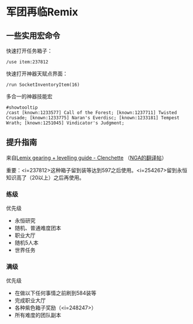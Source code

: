 # 军团再临Remix

## 一些实用宏命令

快速打开任务箱子：

```
/use item:237812
```

快速打开神器天赋点界面：

```
/run SocketInventoryItem(16)
```

多合一的神器技能宏

```
#showtooltip
/cast [known:1233577] Call of the Forest; [known:1237711] Twisted Crusade; [known:1233775] Naran's Everdisc; [known:1233181] Tempest Wrath; [known:1251045] Vindicator's Judgment;
```

## 提升指南

来自[Lemix gearing + levelling guide - Clenchette](https://www.reddit.com/r/wow/comments/1o3iccl/lemix_gearing_levelling_guide_clenchette/) （[NGA的翻译帖](https://bbs.nga.cn/read.php?tid=45320841)）

重要：<i=237812>这种箱子留到装等达到597之后使用。<i=254267>留到永恒知识高了（20以上）之后再使用。

### 练级

优先级

- 永恒研究
- 随机、普通难度团本
- 职业大厅
- 随机5人本
- 世界任务


### 满级

优先级

- 在做以下任何事情之前刷到584装等
- 完成职业大厅
- 各种紫色箱子奖励（<i=248247>）
- 所有难度的团队副本

